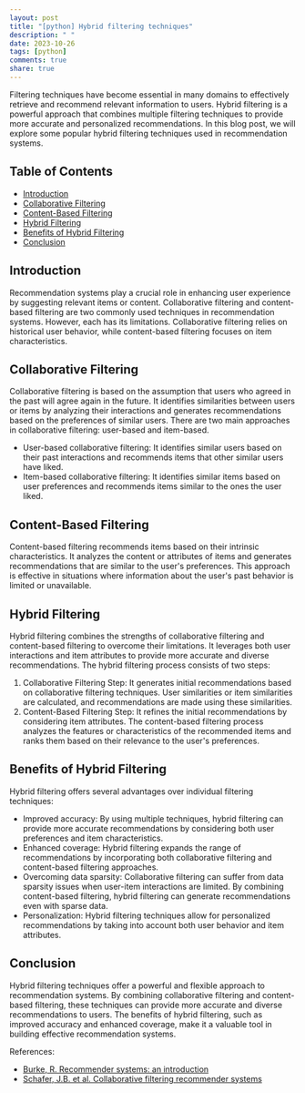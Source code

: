 ```yaml
---
layout: post
title: "[python] Hybrid filtering techniques"
description: " "
date: 2023-10-26
tags: [python]
comments: true
share: true
---
```


Filtering techniques have become essential in many domains to effectively retrieve and recommend relevant information to users. Hybrid filtering is a powerful approach that combines multiple filtering techniques to provide more accurate and personalized recommendations. In this blog post, we will explore some popular hybrid filtering techniques used in recommendation systems.

## Table of Contents

- [Introduction](#introduction)
- [Collaborative Filtering](#collaborative-filtering)
- [Content-Based Filtering](#content-based-filtering)
- [Hybrid Filtering](#hybrid-filtering)
- [Benefits of Hybrid Filtering](#benefits-of-hybrid-filtering)
- [Conclusion](#conclusion)

## Introduction

Recommendation systems play a crucial role in enhancing user experience by suggesting relevant items or content. Collaborative filtering and content-based filtering are two commonly used techniques in recommendation systems. However, each has its limitations. Collaborative filtering relies on historical user behavior, while content-based filtering focuses on item characteristics.

## Collaborative Filtering

Collaborative filtering is based on the assumption that users who agreed in the past will agree again in the future. It identifies similarities between users or items by analyzing their interactions and generates recommendations based on the preferences of similar users. There are two main approaches in collaborative filtering: user-based and item-based.

- User-based collaborative filtering: It identifies similar users based on their past interactions and recommends items that other similar users have liked.
- Item-based collaborative filtering: It identifies similar items based on user preferences and recommends items similar to the ones the user liked.

## Content-Based Filtering

Content-based filtering recommends items based on their intrinsic characteristics. It analyzes the content or attributes of items and generates recommendations that are similar to the user's preferences. This approach is effective in situations where information about the user's past behavior is limited or unavailable.

## Hybrid Filtering

Hybrid filtering combines the strengths of collaborative filtering and content-based filtering to overcome their limitations. It leverages both user interactions and item attributes to provide more accurate and diverse recommendations. The hybrid filtering process consists of two steps:

1. Collaborative Filtering Step: It generates initial recommendations based on collaborative filtering techniques. User similarities or item similarities are calculated, and recommendations are made using these similarities.
2. Content-Based Filtering Step: It refines the initial recommendations by considering item attributes. The content-based filtering process analyzes the features or characteristics of the recommended items and ranks them based on their relevance to the user's preferences.

## Benefits of Hybrid Filtering

Hybrid filtering offers several advantages over individual filtering techniques:

- Improved accuracy: By using multiple techniques, hybrid filtering can provide more accurate recommendations by considering both user preferences and item characteristics.
- Enhanced coverage: Hybrid filtering expands the range of recommendations by incorporating both collaborative filtering and content-based filtering approaches.
- Overcoming data sparsity: Collaborative filtering can suffer from data sparsity issues when user-item interactions are limited. By combining content-based filtering, hybrid filtering can generate recommendations even with sparse data.
- Personalization: Hybrid filtering techniques allow for personalized recommendations by taking into account both user behavior and item attributes.

## Conclusion

Hybrid filtering techniques offer a powerful and flexible approach to recommendation systems. By combining collaborative filtering and content-based filtering, these techniques can provide more accurate and diverse recommendations to users. The benefits of hybrid filtering, such as improved accuracy and enhanced coverage, make it a valuable tool in building effective recommendation systems.

References:
- [Burke, R. Recommender systems: an introduction](https://link.springer.com/article/10.1007/s10844-018-0528-4)
- [Schafer, J.B. et al. Collaborative filtering recommender systems](https://dl.acm.org/doi/10.1145/371920.372071)